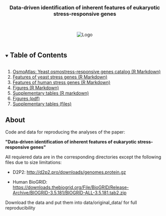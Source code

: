 <h3 align="center">Data-driven identification of inherent features of eukaryotic stress-responsive genes</h3>

<br />
<p align="center">
  <a >
    <img src="https://github.com/PabloLatorre/OsmoAtlas_StressFeatures_2021/blob/main/Outline.jpeg?raw=true" alt="Logo">
  </a>
  
</p>



<details open="open">
  <summary><h2 style="display: inline-block">Table of Contents</h2></summary>
  <ol>
    <li>
      <a href="https://github.com/PabloLatorre/OsmoAtlas_StressFeatures_2021/blob/main/1_yeast_stress_genes_catalog.Rmd"> OsmoAtlas: Yeast osmostress-responsive genes catalog (R Markdown)</a>
    </li>
    <li>
      <a href="https://github.com/PabloLatorre/OsmoAtlas_StressFeatures_2021/blob/main/2_yeast_stress_genes_features.Rmd"> Features of yeast stress genes (R Markdown)</a>
    </li>
    <li><a href="https://github.com/PabloLatorre/OsmoAtlas_StressFeatures_2021/blob/main/3_human_stress_genes_features.Rmd">Features of human stress genes (R Markdown)</a></li>
    <li><a href="https://github.com/PabloLatorre/OsmoAtlas_StressFeatures_2021/blob/main/4_figures.Rmd">Figures (R Markdown) </a></li>
    <li><a href="https://github.com/PabloLatorre/OsmoAtlas_StressFeatures_2021/blob/main/5_tables.Rmd">Supplementary tables (R markdown)</a></li>
    <li><a href="https://github.com/PabloLatorre/OsmoAtlas_StressFeatures_2021/tree/main/figures">Figures (pdf)</a></li>
    <li><a href="https://github.com/PabloLatorre/OsmoAtlas_StressFeatures_2021/tree/main/tables">Supplementary tables (files)</a></li>
  </ol>
</details>



## About

Code and data for reproducing the analyses of the paper: 

**"Data-driven identification of inherent features of eukaryotic stress-responsive genes"**

All requiered data are in the corresponding directories except the following files due to size limitations:

* D2P2: http://d2p2.pro/downloads/genomes.protein.gz

* Human BioGRID: https://downloads.thebiogrid.org/File/BioGRID/Release-Archive/BIOGRID-3.5.181/BIOGRID-ALL-3.5.181.tab2.zip

Download the data and put them into data/original_data/ for full reproducibility
